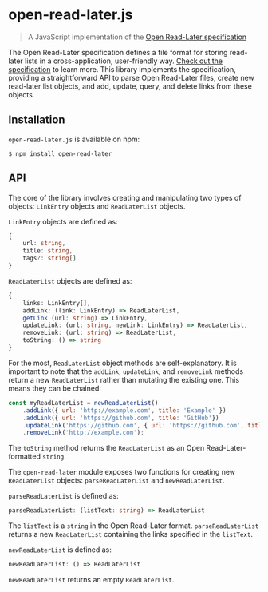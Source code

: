 # open-read-later.js
> A JavaScript implementation of the [Open Read-Later specification](https://github.com/jdormit/open-read-later)

The Open Read-Later specification defines a file format for storing read-later lists in a cross-application, user-friendly way. [Check out the specification](https://github.com/jdormit/open-read-later) to learn more. This library implements the specification, providing a straightforward API to parse Open Read-Later files, create new read-later list objects, and add, update, query, and delete links from these objects.

## Installation
`open-read-later.js` is available on npm:

```
$ npm install open-read-later
```

## API
The core of the library involves creating and manipulating two types of objects: `LinkEntry` objects and `ReadLaterList` objects.

`LinkEntry` objects are defined as:

```typescript
{
    url: string,
    title: string,
    tags?: string[]
}
```

`ReadLaterList` objects are defined as:

```typescript
{
    links: LinkEntry[],
    addLink: (link: LinkEntry) => ReadLaterList,
    getLink (url: string) => LinkEntry,
    updateLink: (url: string, newLink: LinkEntry) => ReadLaterList,
    removeLink: (url: string) => ReadLaterList,
    toString: () => string
}
```

For the most, `ReadLaterList` object methods are self-explanatory. It is important to note that the `addLink`, `updateLink`, and `removeLink` methods return a new `ReadLaterList` rather than mutating the existing one. This means they can be chained:

```javascript
const myReadLaterList = newReadLaterList()
    .addLink({ url: 'http://example.com', title: 'Example' })
    .addLink({ url: 'https://github.com', title: 'GitHub'})
    .updateLink('https://github.com', { url: 'https://github.com', title: 'GitHub', tags: [ 'open source', 'code'] })
    .removeLink('http://example.com');
```

The `toString` method returns the `ReadLaterList` as an Open Read-Later-formatted `string`.

The `open-read-later` module exposes two functions for creating new `ReadLaterList` objects: `parseReadLaterList` and `newReadLaterList`.

`parseReadLaterList` is defined as:

```typescript
parseReadLaterList: (listText: string) => ReadLaterList
```

The `listText` is a `string` in the Open Read-Later format. `parseReadLaterList` returns a new `ReadLaterList` containing the links specified in the `listText`.

`newReadLaterList` is defined as:

```typescript
newReadLaterList: () => ReadLaterList
```

`newReadLaterList` returns an empty `ReadLaterList`.
